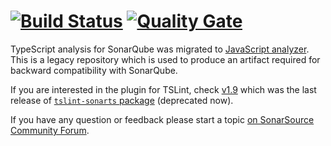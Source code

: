# [![Build Status](https://travis-ci.org/SonarSource/SonarTS.svg?branch=master)](https://travis-ci.org/SonarSource/SonarTS) [![Quality Gate](https://next.sonarqube.com/sonarqube/api/project_badges/measure?project=sonarts&metric=alert_status)](https://next.sonarqube.com/sonarqube/dashboard?id=sonarts)

TypeScript analysis for SonarQube was migrated to [JavaScript analyzer](https://github.com/SonarSource/SonarJS).
This is a legacy repository which is used to produce an artifact required for backward compatibility with SonarQube.

If you are interested in the plugin for TSLint, check [v1.9](https://github.com/SonarSource/SonarTS/tree/1.9.0.3766) which was the last release of [`tslint-sonarts` package](https://www.npmjs.com/package/tslint-sonarts) (deprecated now).

If you have any question or feedback please start a topic [on SonarSource Community Forum](https://community.sonarsource.com/).




